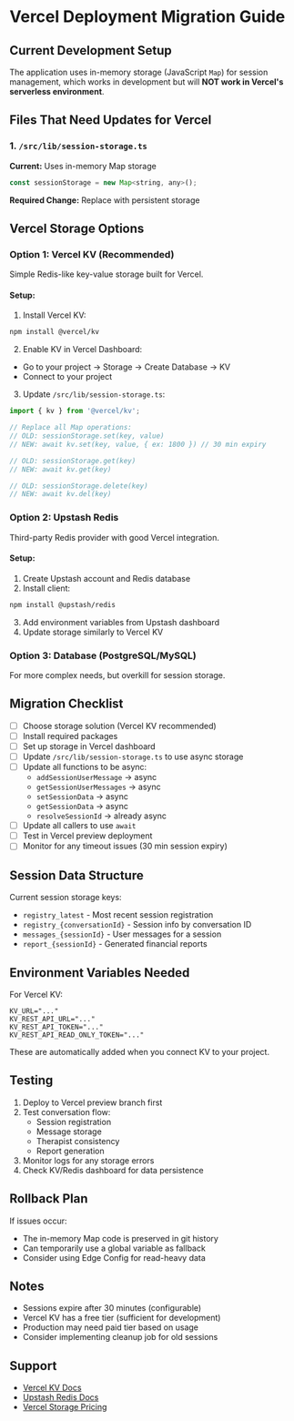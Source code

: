 # Vercel Deployment Migration Guide

## Current Development Setup

The application uses in-memory storage (JavaScript `Map`) for session management, which works in development but will **NOT work in Vercel's serverless environment**.

## Files That Need Updates for Vercel

### 1. `/src/lib/session-storage.ts`
**Current:** Uses in-memory Map storage
```javascript
const sessionStorage = new Map<string, any>();
```

**Required Change:** Replace with persistent storage

## Vercel Storage Options

### Option 1: Vercel KV (Recommended)
Simple Redis-like key-value storage built for Vercel.

#### Setup:
1. Install Vercel KV:
```bash
npm install @vercel/kv
```

2. Enable KV in Vercel Dashboard:
- Go to your project → Storage → Create Database → KV
- Connect to your project

3. Update `/src/lib/session-storage.ts`:
```javascript
import { kv } from '@vercel/kv';

// Replace all Map operations:
// OLD: sessionStorage.set(key, value)
// NEW: await kv.set(key, value, { ex: 1800 }) // 30 min expiry

// OLD: sessionStorage.get(key)
// NEW: await kv.get(key)

// OLD: sessionStorage.delete(key)
// NEW: await kv.del(key)
```

### Option 2: Upstash Redis
Third-party Redis provider with good Vercel integration.

#### Setup:
1. Create Upstash account and Redis database
2. Install client:
```bash
npm install @upstash/redis
```
3. Add environment variables from Upstash dashboard
4. Update storage similarly to Vercel KV

### Option 3: Database (PostgreSQL/MySQL)
For more complex needs, but overkill for session storage.

## Migration Checklist

- [ ] Choose storage solution (Vercel KV recommended)
- [ ] Install required packages
- [ ] Set up storage in Vercel dashboard
- [ ] Update `/src/lib/session-storage.ts` to use async storage
- [ ] Update all functions to be async:
  - `addSessionUserMessage` → async
  - `getSessionUserMessages` → async
  - `setSessionData` → async
  - `getSessionData` → async
  - `resolveSessionId` → already async
- [ ] Update all callers to use `await`
- [ ] Test in Vercel preview deployment
- [ ] Monitor for any timeout issues (30 min session expiry)

## Session Data Structure

Current session storage keys:
- `registry_latest` - Most recent session registration
- `registry_{conversationId}` - Session info by conversation ID
- `messages_{sessionId}` - User messages for a session
- `report_{sessionId}` - Generated financial reports

## Environment Variables Needed

For Vercel KV:
```env
KV_URL="..."
KV_REST_API_URL="..."
KV_REST_API_TOKEN="..."
KV_REST_API_READ_ONLY_TOKEN="..."
```

These are automatically added when you connect KV to your project.

## Testing

1. Deploy to Vercel preview branch first
2. Test conversation flow:
   - Session registration
   - Message storage
   - Therapist consistency
   - Report generation
3. Monitor logs for any storage errors
4. Check KV/Redis dashboard for data persistence

## Rollback Plan

If issues occur:
- The in-memory Map code is preserved in git history
- Can temporarily use a global variable as fallback
- Consider using Edge Config for read-heavy data

## Notes

- Sessions expire after 30 minutes (configurable)
- Vercel KV has a free tier (sufficient for development)
- Production may need paid tier based on usage
- Consider implementing cleanup job for old sessions

## Support

- [Vercel KV Docs](https://vercel.com/docs/storage/vercel-kv)
- [Upstash Redis Docs](https://docs.upstash.com/redis)
- [Vercel Storage Pricing](https://vercel.com/docs/storage/vercel-kv/usage-and-pricing)